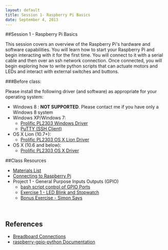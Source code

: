 ```yaml
---
layout: default
title: Session 1- Raspberry Pi Basics
date: September 4, 2013
---
```


##Session 1 - Raspberry Pi Basics

This session covers an overview of the Raspberry Pi's hardware and software capabilities. You will learn how to start your Raspberry Pi and begin interacting with it for the first time. You will connect to it with a serial cable and then over an ssh network connection. Once connected, you will begin exploring how to write python scripts that can actuate motors and LEDs and interact with external switches and buttons. 

###Before class:

Please install the following driver (and software) as appropriate for your operating system:  

* Windows 8 : __NOT SUPPORTED__. Please contact me if you have only a Windows 8 system
* Windows XP/Windows 7: 
    * [Prolific PL2303 Windows Driver](https://dl.dropboxusercontent.com/u/1733921/Raspberry%20Pi/PL2303_Prolific_DriverInstaller_v1_8_0.zip)
    * [PuTTY (SSH Client)](http://the.earth.li/~sgtatham/putty/latest/x86/putty.exe)
* OS X Lion (10.7+):
    * [Prolific PL2303 OS X Lion Driver](https://dl.dropboxusercontent.com/u/1733921/Raspberry%20Pi/PL2303_Serial-USB_on_OSX_Lion.pkg)
* OS X (10.6 and below):
    * [Prolific PL2303 OS X Driver](https://dl.dropboxusercontent.com/u/1733921/Raspberry%20Pi/osx-pl2303-0.3.1-10.4-universal.dmg)


##Class Resources
* [Materials List](https://dl.dropboxusercontent.com/u/1733921/Raspberry%20Pi/Materials%20List.pdf)
* [Connecting to Raspberry Pi](https://dl.dropboxusercontent.com/u/1733921/Raspberry%20Pi/Connecting%20to%20Raspberry%20Pi.pdf)
* Project 1 - General Purpose Inputs Outputs (GPIO)
    * [bash script control of GPIO Ports](session1/bash_control.html)
    * [Exercise 1 - LED Blink and Stopwatch](session1/led_blink.html)
    * [Bonus Exercise - Simon Says](session1/simon_says.html)
<br/>

## References
* [Breadboard Connections](https://dl.dropboxusercontent.com/u/1733921/Raspberry%20Pi/Breadboard%20Connections.jpg)
* [raspberry-gpio-python Documentation](https://code.google.com/p/raspberry-gpio-python/wiki/Examples)
